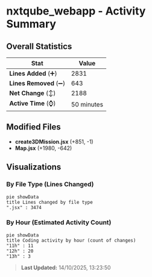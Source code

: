 # nxtqube_webapp - Activity Summary 

## Overall Statistics

| Stat                   | Value                                                             |
| ---------------------- | ----------------------------------------------------------------- |
| **Lines Added** (➕)   | 2831                                          |
| **Lines Removed** (➖) | 643                                        |
| **Net Change** (↕)    | 2188                |
| **Active Time** (⌚)   | 50 minutes |


## Modified Files
- **create3DMission.jsx** (+851, -1)
- **Map.jsx** (+1980, -642)

## Visualizations

### By File Type (Lines Changed)

```mermaid
pie showData
title Lines changed by file type
".jsx" : 3474
```

### By Hour (Estimated Activity Count)

```mermaid
pie showData
title Coding activity by hour (count of changes)
"11h" : 11
"12h" : 20
"13h" : 3
```


> **Last Updated:** 14/10/2025, 13:23:50
